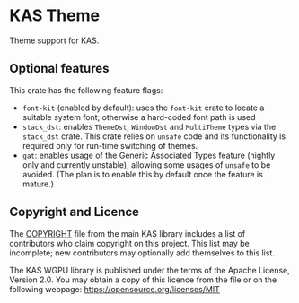 KAS Theme
======

Theme support for KAS.


Optional features
-------

This crate has the following feature flags:

-   `font-kit` (enabled by default): uses the `font-kit` crate to locate a
    suitable system font; otherwise a hard-coded font path is used
-   `stack_dst`: enables `ThemeDst`, `WindowDst` and `MultiTheme` types via the
    `stack_dst` crate. This crate relies on `unsafe` code and its functionality
    is required only for run-time switching of themes.
-   `gat`: enables usage of the Generic Associated Types feature (nightly only
    and currently unstable), allowing some usages of `unsafe` to be avoided.
    (The plan is to enable this by default once the feature is mature.)

Copyright and Licence
-------

The [COPYRIGHT](../COPYRIGHT) file from the main KAS library includes a list of
contributors who claim copyright on this project. This list may be incomplete;
new contributors may optionally add themselves to this list.

The KAS WGPU library is published under the terms of the Apache License, Version 2.0.
You may obtain a copy of this licence from the <LICENSE-MIT> file or on
the following webpage: <https://opensource.org/licenses/MIT>
